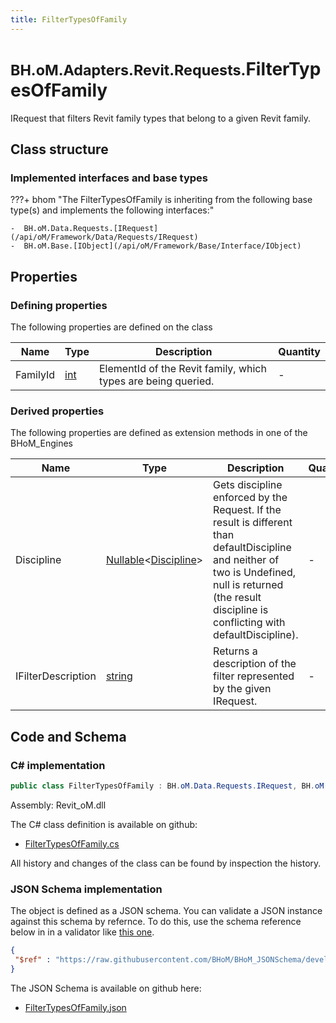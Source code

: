```yaml
---
title: FilterTypesOfFamily
---
```


# <small>BH.oM.Adapters.Revit.Requests.</small>**FilterTypesOfFamily**

IRequest that filters Revit family types that belong to a given Revit family.

## Class structure

### Implemented interfaces and base types

???+ bhom "The FilterTypesOfFamily is inheriting from the following base type(s) and implements the following interfaces:"

    -  BH.oM.Data.Requests.[IRequest](/api/oM/Framework/Data/Requests/IRequest)
    -  BH.oM.Base.[IObject](/api/oM/Framework/Base/Interface/IObject)


## Properties



### Defining properties

The following properties are defined on the class

| Name             | Type             | Description      | Quantity         |
|------------------|------------------|------------------|------------------|
| FamilyId | [int](https://learn.microsoft.com/en-us/dotnet/api/System.Int32?view=netstandard-2.0) | ElementId of the Revit family, which types are being queried. | - |


### Derived properties

The following properties are defined as extension methods in one of the BHoM_Engines

| Name             | Type             | Description      | Quantity         | Engine           |
|------------------|------------------|------------------|------------------|------------------|
| Discipline | [Nullable](https://learn.microsoft.com/en-us/dotnet/api/System.Nullable-1?view=netstandard-2.0)&lt;[Discipline](/api/oM/Adapter/Adapters/Revit/Enums/Discipline)&gt; | Gets discipline enforced by the Request. If the result is different than defaultDiscipline and neither of two is Undefined, null is returned (the result discipline is conflicting with defaultDiscipline). | - | Revit_Engine |
| IFilterDescription | [string](https://learn.microsoft.com/en-us/dotnet/api/System.String?view=netstandard-2.0) | Returns a description of the filter represented by the given IRequest. | - | Revit_Engine |


## Code and Schema

### C# implementation

``` C# title="C#"
public class FilterTypesOfFamily : BH.oM.Data.Requests.IRequest, BH.oM.Base.IObject
```

Assembly: Revit_oM.dll

The C# class definition is available on github:

- [FilterTypesOfFamily.cs](https://github.com/BHoM/Revit_Toolkit/blob/develop/Revit_oM/Requests\FilterTypesOfFamily.cs)

All history and changes of the class can be found by inspection the history.
### JSON Schema implementation

The object is defined as a JSON schema. You can validate a JSON instance against this schema by refernce. To do this, use the schema reference below in in a validator like [this one](https://www.jsonschemavalidator.net/).

``` json title="JSON Schema"
{
 "$ref" : "https://raw.githubusercontent.com/BHoM/BHoM_JSONSchema/develop/Revit_oM/Requests/FilterTypesOfFamily.json"
}
```

The JSON Schema is available on github here:

- [FilterTypesOfFamily.json](https://github.com/BHoM/BHoM_JSONSchema/blob/develop/Revit_oM/Requests/FilterTypesOfFamily.json)
